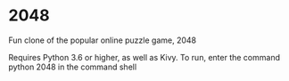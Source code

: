 # 2048
Fun clone of the popular online puzzle game, 2048

Requires Python 3.6 or higher, as well as Kivy. To run, enter the command 
python 2048
in the command shell
